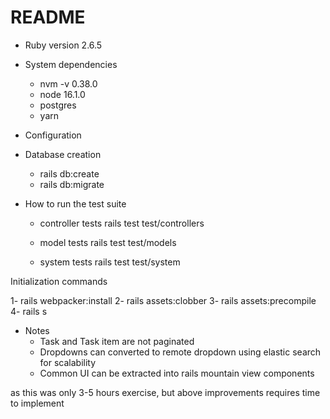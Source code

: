# README



* Ruby version
    2.6.5

* System dependencies

    - nvm -v 0.38.0
    - node 16.1.0
    - postgres
    - yarn

* Configuration

* Database creation
    - rails db:create
    - rails db:migrate


* How to run the test suite
    - controller tests
        rails test test/controllers
        
    - model tests
        rails test test/models
        
    - system tests
        rails test test/system

Initialization commands

1- rails webpacker:install
2- rails assets:clobber
3- rails assets:precompile
4- rails s

* Notes
    - Task and Task item are not paginated
    - Dropdowns can converted to remote dropdown using elastic search for scalability
    - Common UI can be extracted into rails mountain view components
    
as this was only 3-5 hours exercise, but above improvements requires time to implement
